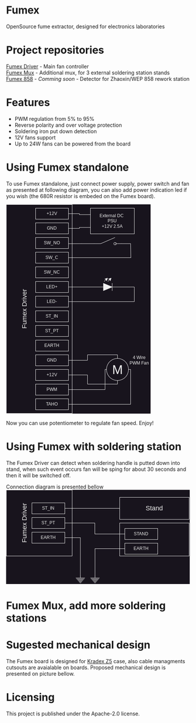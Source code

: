 # Fumex
OpenSource fume extractor, designed for electronics laboratories

# Project repositories
[Fumex Driver](https://github.com/koszalix/fumexDriver) - Main fan controller   
[Fumex Mux](https://github.com/koszalix/fumexMux) - Additional mux, for 3 external soldering station stands   
[Fumex 858]() - *Comming soon* - Detector for Zhaoxin/WEP 858 rework station  

# Features
- PWM regulation from 5% to 95% 
- Reverse polarity and over voltage protection
- Soldering iron put down detection 
- 12V fans support 
- Up to 24W fans can be powered from the board

# Using Fumex standalone
To use Fumex standalone, just connect power supply, power switch and fan as presented at following diagram, you can 
also add power indication led if you wish (the 680R resistor is embeded on the Fumex board).

![Fumex standalone connection diagram](images/standalone_connection.png)

Now you can use potentiometer to regulate fan speed. Enjoy! 

# Using Fumex with soldering station 
The Fumex Driver can detect when soldering handle is putted down into stand, when such event occurs fan will be sping for about 30 seconds and then it will be switched off.   

Connection diagram is presented bellow 
![Fumex soldeing station connection](images/soldering_station_connection.png)

# Fumex Mux, add more soldering stations 

# Sugested mechanical design
The Fumex board is designed for [Kradex Z5](https://www.kradex.com.pl/product/enclosures_with_side_panels/z5_ps?lang=en) case, also cable managments cutsouts are avaialable on boards. 
Proposed mechanical design is presented on picture bellow.

# Licensing
This project is published under the Apache-2.0 license.
